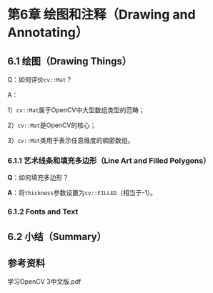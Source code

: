 # 第6章 绘图和注释（Drawing and Annotating）

## 6.1 绘图（Drawing Things）

Q：如何评价```cv::Mat```？

A：

1）```cv::Mat```属于OpenCV中大型数组类型的范畴；

2）```cv::Mat```是OpenCV的核心；

3）```cv::Mat```类用于表示任意维度的稠密数组。

### 6.1.1 艺术线条和填充多边形（Line Art  and Filled Polygons）

**Q**：如何填充多边形？

**A**：将`thickness`参数设置为`cv::FILLED`（相当于-1）。

### 6.1.2 Fonts and Text

## 6.2 小结（Summary）

## 参考资料

学习OpenCV 3中文版.pdf

